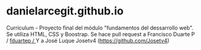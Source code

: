 # danielarcegit.github.io
Curriculum -
Proyecto final del módulo "fundamentos del dessarrollo web". Se utiliza HTML, CSS y Boostrap.
Se hace pull request a Francisco Duarte P / [fduartep / ](https://github.com/fduartep)
Y a José Luque Josetv4 (https://github.com/Josetv4)
